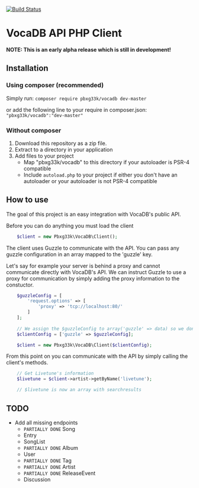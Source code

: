 [![Build Status](https://travis-ci.org/PBXg33k/vocadb-php.svg)](https://travis-ci.org/PBXg33k/vocadb-php)
# VocaDB API PHP Client #

**NOTE: This is an early alpha release which is still in development!**

## Installation ##

### Using composer (recommended) ###

Simply run: `composer require pbxg33k/vocadb dev-master`

or add the following line to your require in composer.json:
`"pbxg33k/vocadb":"dev-master"`

### Without composer ###

1. Download this repository as a zip file.
2. Extract to a directory in your application
3. Add files to your project
	* Map "pbxg33k/vocadb" to this directory if your autoloader is PSR-4 compatible
	* Include `autoload.php` to your project if either you don't have an autoloader or your autoloader is not PSR-4 compatible

## How to use ##
The goal of this project is an easy integration with VocaDB's public API.

Before you can do anything you must load the client
```php
	$client = new Pbxg33k\VocaDB\Client();
```
The client uses Guzzle to communicate with the API. You can pass any guzzle configuration in an array mapped to the 'guzzle' key.

Let's say for example your server is behind a proxy and cannot communicate directly with VocaDB's API. We can instruct Guzzle to use a proxy for communication by simply adding the proxy information to the constuctor.
```php
	$guzzleConfig = [
		'request.options' => [
			'proxy' => 'tcp://localhost:80/'
		]
	];
	
	// We assign the $guzzleConfig to array('guzzle' => data) so we don't mix up the library's own config.
	$clientConfig = ['guzzle' => $guzzleConfig];

	$client = new Pbxg33k\VocaDB\Client($clientConfig);
```

From this point on you can communicate with the API by simply calling the client's methods.
```php
	// Get Livetune's information
	$livetune = $client->artist->getByName('livetune');

	// $livetune is now an array with searchresults
```

## TODO ##
* Add all missing endpoints
	* `PARTIALLY DONE` Song
	* Entry
	* SongList
	* `PARTIALLY DONE` Album
	* User
	* `PARTIALLY DONE` Tag
	* `PARTIALLY DONE` Artist
	* `PARTIALLY DONE` ReleaseEvent
	* Discussion